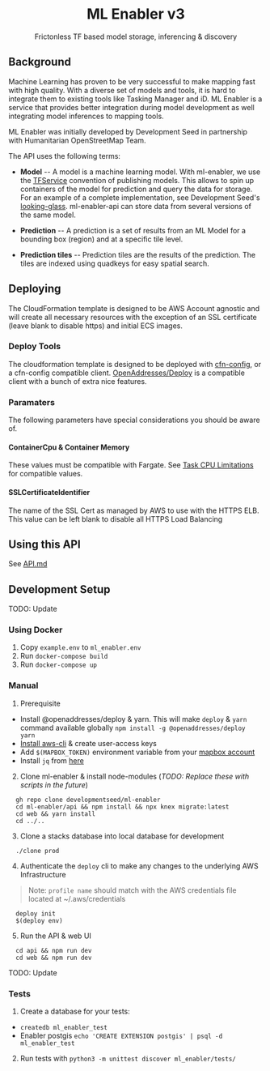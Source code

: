 <h1 align=center>ML Enabler v3</h1>

<p align=center>Frictonless TF based model storage, inferencing & discovery</p>

## Background

Machine Learning has proven to be very successful to make mapping fast with high quality. With a diverse set of models and tools, it is hard to integrate them to existing tools like Tasking Manager and iD. ML Enabler is a service that provides better integration during model development as well integrating model inferences to mapping tools.

ML Enabler was initially developed by Development Seed in partnership with Humanitarian OpenStreetMap Team.

The API uses the following terms:
* **Model** --
A model is a machine learning model. With ml-enabler, we use the [TFService](https://www.tensorflow.org/tfx/tutorials/serving/rest_simple) convention of publishing models. This allows to spin up containers of the model for prediction and query the data for storage. For an example of a complete implementation, see Development Seed's [looking-glass](https://github.com/developmentseed/looking-glass-pub/). ml-enabler-api can store data from several versions of the same model.

* **Prediction** --
A prediction is a set of results from an ML Model for a bounding box (region) and at a specific tile level.

* **Prediction tiles** --
Prediction tiles are the results of the prediction. The tiles are indexed using quadkeys for easy spatial search.

## Deploying

The CloudFormation template is designed to be AWS Account agnostic and will create all necessary resources with
the exception of an SSL certificate (leave blank to disable https) and initial ECS images.

### Deploy Tools

The cloudformation template is designed to be deployed with [cfn-config](https://github.com/mapbox/cfn-config),
or a cfn-config compatible client.  [OpenAddresses/Deploy](https://github.com/openaddresses/deploy) is a compatible
client with a bunch of extra nice features.

### Paramaters

The following parameters have special considerations you should be aware of.

#### ContainerCpu & Container Memory

These values must be compatible with Fargate. See [Task CPU Limitations](https://docs.aws.amazon.com/AmazonECS/latest/developerguide/task-cpu-memory-error.html)
for compatible values.

#### SSLCertificateIdentifier

The name of the SSL Cert as managed by AWS to use with the HTTPS ELB.
This value can be left blank to disable all HTTPS Load Balancing

## Using this API

See [API.md](/API.md)

## Development Setup

TODO: Update
### Using Docker
1. Copy `example.env` to `ml_enabler.env`
1. Run `docker-compose build`
2. Run `docker-compose up`

### Manual

1. Prerequisite
  - Install @openaddresses/deploy & yarn. This will make `deploy` & `yarn` command available globally
    ```npm install -g @openaddresses/deploy yarn```
  - [Install aws-cli](https://aws.amazon.com/cli/) & create user-access keys
  - Add `$(MAPBOX_TOKEN)` environment variable from your [mapbox account](https://account.mapbox.com/)
  - Install `jq` from [here](https://stedolan.github.io/jq/download/)

2. Clone ml-enabler & install node-modules (*TODO: Replace these with scripts in the future*)  
  ```
    gh repo clone developmentseed/ml-enabler
    cd ml-enabler/api && npm install && npx knex migrate:latest
    cd web && yarn install
    cd ../..
  ```
3. Clone a stacks database into local database for development
  ```
    ./clone prod
  ```
4. Authenticate the `deploy` cli to make any changes to the underlying AWS Infrastructure
  > Note: `profile name` should match with the AWS credentials file located at ~/.aws/credentials
  ```
    deploy init
    $(deploy env)
  ```
5. Run the API & web UI
  ```
    cd api && npm run dev
    cd web && npm run dev
  ```

TODO: Update
### Tests

1. Create a database for your tests:
  * `createdb ml_enabler_test`
  * Enabler postgis `echo 'CREATE EXTENSION postgis' | psql -d ml_enabler_test`
2. Run tests with `python3 -m unittest discover ml_enabler/tests/`

